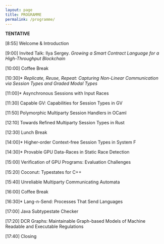 ```yaml
---
layout: page
title: PROGRAMME
permalink: /programme/
---
```


**TENTATIVE**

[8:55] Welcome & Introduction

[9:00] Invited Talk: Ilya Sergey. _Growing a Smart Contract Language for a High-Throughput Blockchain_


[10:00] Coffee Break


[10:30]*  _Replicate, Reuse, Repeat: Capturing Non-Linear Communication via Session Types and Graded Modal Types_

[11:00]*  Asynchronous Sessions with Input Races

[11:30] Capable GV: Capabilities for Session Types in GV

[11:50] Polymorphic Multiparty Session Handlers in OCaml

[12:10] Towards Refined Multiparty Session Types in Rust


[12:30] Lunch Break


[14:00]* Higher-order Context-free Session Types in System F

[14:30]* Provable GPU Data-Races in Static Race Detection

[15:00] Veriﬁcation of GPU Programs: Evaluation Challenges

[15:20] Coconut: Typestates for C++

[15:40] Unreliable Multiparty Communicating Automata


[16:00] Coffee Break


[16:30]* Lang-n-Send: Processes That Send Languages

[17:00] Java Subtypestate Checker

[17:20] DCR Graphs: Maintainable Graph-based Models of Machine Readable and Executable Regulations

[17:40] Closing 
